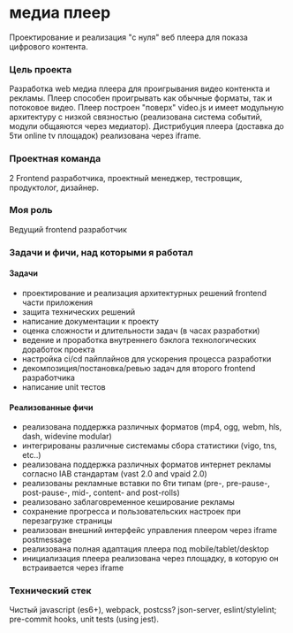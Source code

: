 # медиа плеер

Проектирование и реализация "с нуля" веб плеера для показа цифрового контента.

### **Цель проекта**

Разработка web медиа плеера для проигрывания видео контенкта и рекламы. Плеер способен проигрывать как обычные форматы, так и потоковое видео.
Плеер построен "поверх" video.js и имеет модульную архитектуру с низкой связностью (реализована система событий, модули общаяются через медиатор).
Дистрибуция плеера (доставка до 5ти online tv площадок) реализована через iframe.

### **Проектная команда**

2 Frontend разработчика, проектный менеджер, тестровщик, продуктолог, дизайнер.

### **Моя роль**

Ведущий frontend разработчик

### **Задачи и фичи, над которыми я работал**

#### **Задачи**

- проектирование и реализация архитектурных решений frontend части приложения
- защита технических решений
- написание документации к проекту
- оценка сложности и длительности задач (в часах разработки)
- ведение и проработка внутреннего бэклога технологических доработок проекта
- настройка ci/cd пайплайнов для ускорения процесса разработки
- декомпозиция/постановка/ревью задач для второго frontend разработчика
- написание unit тестов

#### **Реализованные фичи**

- реализована поддержка различных форматов (mp4, ogg, webm, hls, dash, widevine modular)
- интегрированы различные системамы сбора статистики (vigo, tns, etc..)
- реализована поддержка различных форматов интернет рекламы согласно IAB стандартам (vast 2.0 and vpaid 2.0)
- реализованы рекламные вставки по 6ти типам (pre-, pre-pause-, post-pause-, mid-, content- and post-rolls)
- реализовано заблаговременное кеширование рекламы
- сохранение прогресса и пользовательских настроек при перезагрузке страницы
- реализован внешний интерфейс управления плеером через iframe postmessage
- реализована полная адаптация плеера под mobile/tablet/desktop
- инициализация плеера реализована через площадку, в которую он встраивается через iframe

### **Технический стек**

Чистый javascript (es6+), webpack, postcss? json-server, eslint/stylelint; pre-commit hooks, unit tests (using jest).

